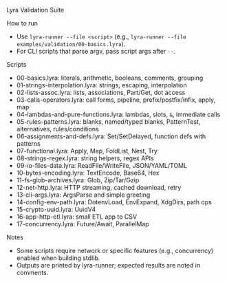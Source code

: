 Lyra Validation Suite

How to run
- Use `lyra-runner --file <script>` (e.g., `lyra-runner --file examples/validation/00-basics.lyra`).
- For CLI scripts that parse argv, pass script args after `--`.

Scripts
- 00-basics.lyra: literals, arithmetic, booleans, comments, grouping
- 01-strings-interpolation.lyra: strings, escaping, interpolation
- 02-lists-assoc.lyra: lists, associations, Part/Get, dot access
- 03-calls-operators.lyra: call forms, pipeline, prefix/postfix/infix, apply, map
- 04-lambdas-and-pure-functions.lyra: lambdas, slots, `&`, immediate calls
- 05-rules-patterns.lyra: blanks, named/typed blanks, PatternTest, alternatives, rules/conditions
- 06-assignments-and-defs.lyra: Set/SetDelayed, function defs with patterns
- 07-functional.lyra: Apply, Map, FoldList, Nest, Try
- 08-strings-regex.lyra: string helpers, regex APIs
- 09-io-files-data.lyra: ReadFile/WriteFile, JSON/YAML/TOML
- 10-bytes-encoding.lyra: TextEncode, Base64, Hex
- 11-fs-glob-archives.lyra: Glob, Zip/Tar/Gzip
- 12-net-http.lyra: HTTP streaming, cached download, retry
- 13-cli-args.lyra: ArgsParse and simple greeting
- 14-config-env-path.lyra: DotenvLoad, EnvExpand, XdgDirs, path ops
- 15-crypto-uuid.lyra: UuidV4
- 16-app-http-etl.lyra: small ETL app to CSV
- 17-concurrency.lyra: Future/Await, ParallelMap

Notes
- Some scripts require network or specific features (e.g., concurrency) enabled when building stdlib.
- Outputs are printed by lyra-runner; expected results are noted in comments.
